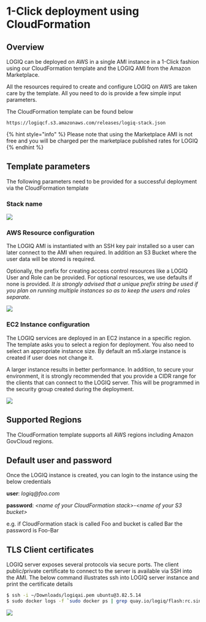 # 1-Click deployment using CloudFormation

## Overview <a id="overview"></a>

LOGIQ can be deployed on AWS in a single AMI instance in a 1-Click fashion using our CloudFormation template and the LOGIQ AMI from the Amazon Marketplace.

All the resources required to create and configure LOGIQ on AWS are taken care by the template. All you need to do is provide a few simple input parameters.

The CloudFormation template can be found below

```text
https://logiqcf.s3.amazonaws.com/releases/logiq-stack.json
```

{% hint style="info" %}
Please note that using the Marketplace AMI is not free and you will be charged per the marketplace published rates for LOGIQ
{% endhint %}

## Template parameters <a id="template-parameters"></a>

The following parameters need to be provided for a successful deployment via the CloudFormation template

### Stack name <a id="stack-name"></a>

![](https://blobscdn.gitbook.com/v0/b/gitbook-28427.appspot.com/o/assets%2F-LmzGprckLqwd5v6bs6m%2F-Ly4bERo8hA6sD8wcsA0%2F-Ly4dGdKGVgj3czze5PD%2FScreen%20Shot%202020-01-08%20at%206.50.43%20AM.png?alt=media&token=d3f5b8f2-6415-48ba-91de-9a3ae383084e)

### AWS Resource configuration <a id="aws-resource-configuration"></a>

The LOGIQ AMI is instantiated with an SSH key pair installed so a user can later connect to the AMI when required. In addition an S3 Bucket where the user data will be stored is required.

Optionally, the prefix for creating access control resources like a LOGIQ User and Role can be provided. For optional resources, we use defaults if none is provided. _It is strongly advised that a unique prefix string be used if you plan on running multiple instances so as to keep the users and roles separate._

![](https://blobscdn.gitbook.com/v0/b/gitbook-28427.appspot.com/o/assets%2F-LmzGprckLqwd5v6bs6m%2F-Ly4bERo8hA6sD8wcsA0%2F-Ly4dSsi70LCGJEeB_wG%2FScreen%20Shot%202020-01-08%20at%206.51.13%20AM.png?alt=media&token=14dfeb26-7038-459e-9215-3fa60f1152da)

### EC2 Instance configuration <a id="ec2-instance-configuration"></a>

The LOGIQ services are deployed in an EC2 instance in a specific region. The template asks you to select a region for deployment. You also need to select an appropriate instance size. By default an m5.xlarge instance is created if user does not change it.

A larger instance results in better performance. In addition, to secure your environment, it is strongly recommended that you provide a CIDR range for the clients that can connect to the LOGIQ server. This will be programmed in the security group created during the deployment.

![](https://blobscdn.gitbook.com/v0/b/gitbook-28427.appspot.com/o/assets%2F-LmzGprckLqwd5v6bs6m%2F-Ly4bERo8hA6sD8wcsA0%2F-Ly4eLENrOpRiD7BiWxg%2FScreen%20Shot%202020-01-08%20at%206.51.23%20AM.png?alt=media&token=ea257f62-f625-48a9-83c1-84315b9808e5)

## Supported Regions <a id="supported-regions"></a>

The CloudFormation template supports all AWS regions including Amazon GovCloud regions.

## Default user and password <a id="default-user-and-password"></a>

Once the LOGIQ instance is created, you can login to the instance using the below credentials

**user**: _logiq@foo.com_

**password**: _&lt;name of your CloudFormation stack&gt;-&lt;name of your S3 bucket&gt;_

e.g. if CloudFormation stack is called Foo and bucket is called Bar the password is Foo-Bar

## TLS Client certificates <a id="tls-client-certificates"></a>

LOGIQ server exposes several protocols via secure ports. The client public/private certificate to connect to the server is available via SSH into the AMI. The below command illustrates ssh into LOGIQ server instance and print the certificate details

```bash
$ ssh -i ~/Downloads/logiqai.pem ubuntu@3.82.5.14
$ sudo docker logs -f `sudo docker ps | grep quay.io/logiq/flash:rc.singlecontainer | awk '{ printf $1 }'
```

![](https://blobscdn.gitbook.com/v0/b/gitbook-28427.appspot.com/o/assets%2F-LmzGprckLqwd5v6bs6m%2F-Ly5NJ5w66w11HLmRxV8%2F-Ly5RZRmsx1pUhW089ZS%2FScreen%20Shot%202020-01-08%20at%2010.36.41%20AM.png?alt=media&token=76ed9f91-3a66-4d87-8702-843f1905faff)

